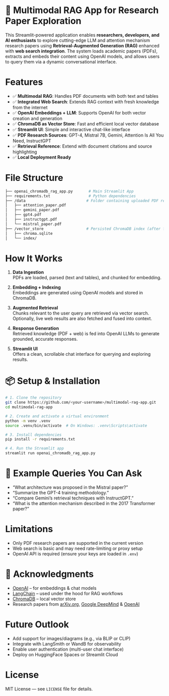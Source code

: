 # 🧠 Multimodal RAG App for Research Paper Exploration

This Streamlit-powered application enables **researchers, developers, and AI enthusiasts** to explore cutting-edge LLM and attention mechanism research papers using **Retrieval-Augmented Generation (RAG)** enhanced with **web search integration**. The system loads academic papers (PDFs), extracts and embeds their content using OpenAI models, and allows users to query them via a dynamic conversational interface.


# Features

- ✅ **Multimodal RAG**: Handles PDF documents with both text and tables
- ✅ **Integrated Web Search**: Extends RAG context with fresh knowledge from the internet
- ✅ **OpenAI Embeddings + LLM**: Supports OpenAI for both vector creation and generation
- ✅ **ChromaDB as Vector Store**: Fast and efficient local vector database
- ✅ **Streamlit UI**: Simple and interactive chat-like interface
- ✅ **PDF Research Sources**: GPT-4, Mistral 7B, Gemini, Attention Is All You Need, InstructGPT
- ✅ **Retrieval Reference**: Extend with document citations and source highlighting
- ✅ **Local Deployment Ready**


# File Structure

```bash
├── openai_chromadb_rag_app.py       # Main Streamlit App
├── requirements.txt                 # Python dependencies
├── /data                           # Folder containing uploaded PDF research papers
│   ├── attention_paper.pdf
│   ├── gemini_paper.pdf
│   ├── gpt4.pdf
│   ├── instructgpt.pdf
│   └── mistral_paper.pdf
├── /vector_store                   # Persisted ChromaDB index (after first run)
│   ├── chroma.sqlite
│   └── index/
```


# How It Works

1. **Data Ingestion**  
   PDFs are loaded, parsed (text and tables), and chunked for embedding.

2. **Embedding + Indexing**  
   Embeddings are generated using OpenAI models and stored in ChromaDB.

3. **Augmented Retrieval**  
   Chunks relevant to the user query are retrieved via vector search. Optionally, live web results are also fetched and fused into context.

4. **Response Generation**  
   Retrieved knowledge (PDF + web) is fed into OpenAI LLMs to generate grounded, accurate responses.

5. **Streamlit UI**  
   Offers a clean, scrollable chat interface for querying and exploring results.

# 📦 Setup & Installation

```bash
# 1. Clone the repository
git clone https://github.com/<your-username>/multimodal-rag-app.git
cd multimodal-rag-app

# 2. Create and activate a virtual environment
python -m venv .venv
source .venv/bin/activate  # On Windows: .venv\Scripts\activate

# 3. Install dependencies
pip install -r requirements.txt

# 4. Run the Streamlit app
streamlit run openai_chromadb_rag_app.py
```

# 🧠 Example Queries You Can Ask

- “What architecture was proposed in the Mistral paper?”
- “Summarize the GPT-4 training methodology.”
- “Compare Gemini’s retrieval techniques with InstructGPT.”
- “What is the attention mechanism described in the 2017 Transformer paper?”

# Limitations
- Only PDF research papers are supported in the current version
- Web search is basic and may need rate-limiting or proxy setup
- OpenAI API is required (ensure your keys are loaded in `.env`)

# 🤝 Acknowledgments
- [OpenAI](https://openai.com/) – for embeddings & chat models
- [LangChain](https://www.langchain.com/) – used under the hood for RAG workflows
- [ChromaDB](https://www.trychroma.com/) – local vector store
- Research papers from [arXiv.org](https://arxiv.org/), [Google DeepMind](https://deepmind.google/) & [OpenAI](https://openai.com/research)

# Future Outlook
- Add support for images/diagrams (e.g., via BLIP or CLIP)
- Integrate with LangSmith or WandB for observability
- Enable user authentication (multi-user chat interface)
- Deploy on HuggingFace Spaces or Streamlit Cloud

# License

MIT License — see `LICENSE` file for details.
